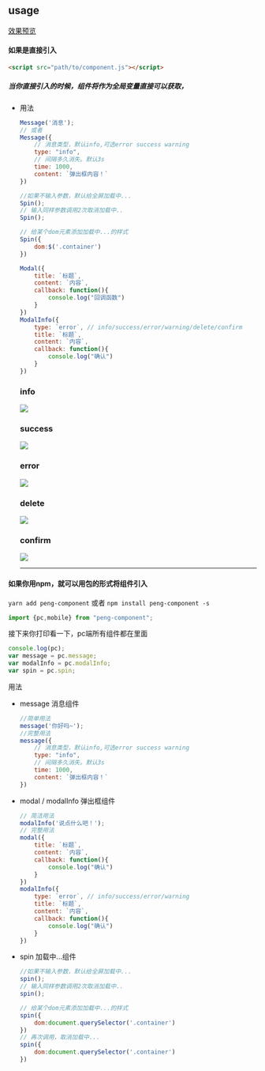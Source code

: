 ## usage
[效果预览](./test/index.html)

#### 如果是直接引入
```html
<script src="path/to/component.js"></script>
```
##### 当你直接引入的时候，组件将作为全局变量直接可以获取，

- 用法
	```js
	Message('消息');
	// 或者
	Message({
		// 消息类型，默认info,可选error success warning
		type: "info",				
		// 间隔多久消失。默认3s
		time: 1000,					
		content: `弹出框内容！`
	})
	```
	```js
	//如果不输入参数，默认给全屏加载中...
	Spin();
	// 输入同样参数调用2次取消加载中..
	Spin();

	// 给某个dom元素添加加载中...的样式
	Spin({
		dom:$('.container')
	})
	```
	```js
	Modal({
		title: `标题`,
		content: `内容`,
		callback: function(){
			console.log("回调函数")
		}
	})
	ModalInfo({
		type: `error`, // info/success/error/warning/delete/confirm
		title: `标题`,
		content: `内容`,
		callback: function(){
			console.log("确认")
		}
	})
	```
	### info
	![](http://oy82lbvct.bkt.clouddn.com/info.png)
	### success
	![](http://oy82lbvct.bkt.clouddn.com/success.png)
	### error
	![](http://oy82lbvct.bkt.clouddn.com/error.png)
	### delete
	![](http://oy82lbvct.bkt.clouddn.com/delete.png)
	### confirm
	![](http://oy82lbvct.bkt.clouddn.com/confirm.png)

	---
#### 如果你用npm，就可以用包的形式将组件引入
`yarn add peng-component`
或者
`npm install peng-component -s`
```js
import {pc,mobile} from "peng-component";
```
接下来你打印看一下，pc端所有组件都在里面
```js
console.log(pc);
var message = pc.message;
var modalInfo = pc.modalInfo;
var spin = pc.spin;
```
用法
- message 消息组件
	```js
	//简单用法
	message('你好吗~');
	//完整用法
	message({
		// 消息类型，默认info,可选error success warning
		type: "info",				
		// 间隔多久消失。默认3s
		time: 1000,					
		content: `弹出框内容！`
	})
	```
- modal / modalInfo 弹出框组件
	```js
	// 简洁用法
	modalInfo('说点什么吧！');
	// 完整用法
	modal({
		title: `标题`,
		content: `内容`,
		callback: function(){
			console.log("确认")
		}
	})
	modalInfo({
		type: `error`, // info/success/error/warning
		title: `标题`,
		content: `内容`,
		callback: function(){
			console.log("确认")
		}
	})
	```
- spin 加载中...组件
	```js
	//如果不输入参数，默认给全屏加载中...
	spin();
	// 输入同样参数调用2次取消加载中..
	spin();

	// 给某个dom元素添加加载中...的样式
	spin({
		dom:document.querySelector('.container')
	})
	// 再次调用，取消加载中...
	spin({
		dom:document.querySelector('.container')
	})
	```